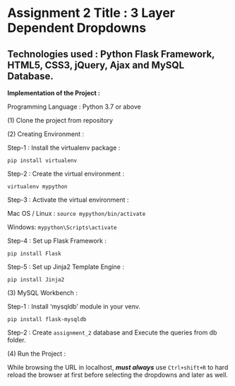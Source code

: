 # Assignment 2 Title : 3 Layer Dependent Dropdowns

## Technologies used : Python Flask Framework, HTML5, CSS3, jQuery, Ajax and MySQL Database.


**Implementation of the Project :**

Programming Language : Python 3.7 or above

(1) Clone the project from repository

(2) Creating Environment :

Step-1 : Install the virtualenv package :

  ` pip install virtualenv `
  
Step-2 : Create the virtual environment :

  `virtualenv mypython`

Step-3 : Activate the virtual environment :

Mac OS / Linux : `source mypython/bin/activate`

Windows: `mypython\Scripts\activate`

Step-4 : Set up Flask Framework :

  `pip install Flask`

Step-5 : Set up Jinja2 Template Engine : 

  `pip install Jinja2`

(3) MySQL Workbench :

Step-1 : Install ‘mysqldb’ module in your venv. 

  `pip install flask-mysqldb` 

Step-2 : Create `assignment_2` database and Execute the queries from db folder.

(4) Run the Project : 

  While browsing the URL in localhost, **_must always_** use `Ctrl+shift+R` to hard reload the browser at first before selecting the dropdowns and later as well.
